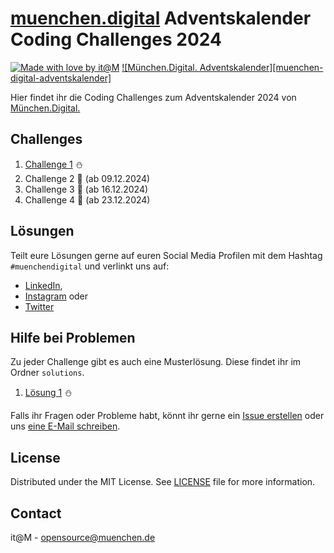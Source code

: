 <!-- add Project Logo, if existing -->

# [muenchen.digital](https://muenchen.digital) Adventskalender Coding Challenges 2024

[![Made with love by it@M][made-with-love-shield]][itm-opensource]
[![München.Digital. Adventskalender][muenchen-digital-adventskalender]][muenchen-digital]
<!-- feel free to add more shields, style 'for-the-badge' -> see https://shields.io/badges -->

Hier findet ihr die Coding Challenges zum Adventskalender 2024 von [München.Digital.](https://muenchen.digital)

## Challenges

1. [Challenge 1](challenges/challenge1.ipynb) ⛄ 
2. Challenge 2 🎄 (ab 09.12.2024) 
3. Challenge 3 🎅 (ab 16.12.2024) 
4. Challenge 4 🎁 (ab 23.12.2024) 

## Lösungen

Teilt eure Lösungen gerne auf euren Social Media Profilen mit dem Hashtag `#muenchendigital` und verlinkt uns auf:

- [LinkedIn](https://www.linkedin.com/showcase/muenchen-digital/),
- [Instagram](https://www.instagram.com/muenchen.digital/) oder
- [Twitter](https://twitter.com/MuenchenDigital) 

## Hilfe bei Problemen

Zu jeder Challenge gibt es auch eine Musterlösung. 
Diese findet ihr im Ordner `solutions`.

1. [Lösung 1](solutions/challenge1_solution.ipynb) ⛄ 

Falls ihr Fragen oder Probleme habt, könnt ihr gerne ein [Issue erstellen](https://github.com/it-at-m/advent-coding-challenges-24/issues/new) oder uns [eine E-Mail schreiben](mailto:itm.kicc@muenchen.de).

## License

Distributed under the MIT License. See [LICENSE](LICENSE) file for more information.


## Contact

it@M - opensource@muenchen.de

<!-- project shields / links -->
[made-with-love-shield]: https://img.shields.io/badge/made%20with%20%E2%9D%A4%20by-it%40M-yellow?style=for-the-badge
[adventskalender-shield]: https://img.shields.io/badge/muenchen.digital-adventskalender-1e6cff?style=for-the-badge
[itm-opensource]: https://opensource.muenchen.de/
[muenchen-digital]: https://muenchen.digital/
